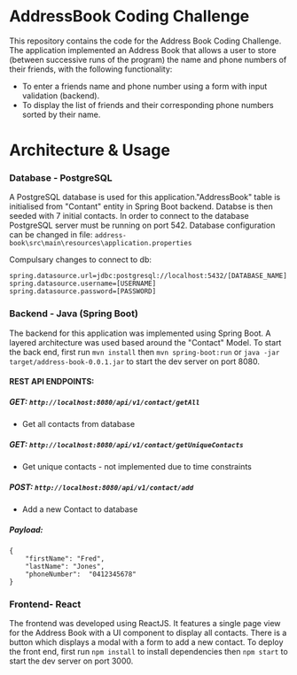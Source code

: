 # AddressBook Coding Challenge

This repository contains the code for the Address Book Coding Challenge. Τhe application implemented an Address Book that allows
a user to store (between successive runs of the program) the name and phone numbers of their friends, with the following functionality:
- To enter a friends name and phone number using a form with input validation (backend).
- To display the list of friends and their corresponding phone numbers sorted by their name.

# Architecture & Usage

### Database - PostgreSQL

A PostgreSQL database is used for this application."AddressBook" table is initialised from "Contant" entity in Spring Boot backend. Databse is then seeded with 7 initial contacts. In order to connect to the database PostgreSQL server must be running on port 542.
Database configuration can be changed in file: `address-book\src\main\resources\application.properties`

Compulsary changes to connect to db:
```
spring.datasource.url=jdbc:postgresql://localhost:5432/[DATABASE_NAME]
spring.datasource.username=[USERNAME]
spring.datasource.password=[PASSWORD]
```

### Backend - Java (Spring Boot) 

The backend for this application was implemented using Spring Boot. A layered architecture was used based around the "Contact" Model.
To start the back end, first run `mvn install` then `mvn spring-boot:run` or `java -jar target/address-book-0.0.1.jar` to start the dev server on port 8080.

#### REST API ENDPOINTS:

##### GET: `http://localhost:8080/api/v1/contact/getAll`
- Get all contacts from database

##### GET: `http://localhost:8080/api/v1/contact/getUniqueContacts`
- Get unique contacts - not implemented due to time constraints

##### POST: `http://localhost:8080/api/v1/contact/add`
- Add a new Contact to database 

##### Payload:
```
{
	"firstName": "Fred",
	"lastName": "Jones",
	"phoneNumber":  "0412345678" 
}
```

### Frontend- React

The frontend was developed using ReactJS. It features a single page view for the Address Book with a UI component to display all contacts.
There is a button which displays a modal with a form to add a new contact.
To deploy the front end, first run `npm install` to install dependencies then `npm start` to start the dev server on port 3000.
